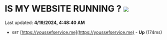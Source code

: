 # IS MY WEBSITE RUNNING ? [![](https://img.shields.io/static/v1?label=Sponsor&message=%E2%9D%A4&logo=GitHub&color=%23fe8e86)](https://github.com/sponsors/<username>)

Last updated: **4/19/2024, 4:48:40 AM**

- `GET` [https://youssefservice.me](https://youssefservice.me) - **Up** (174ms)
